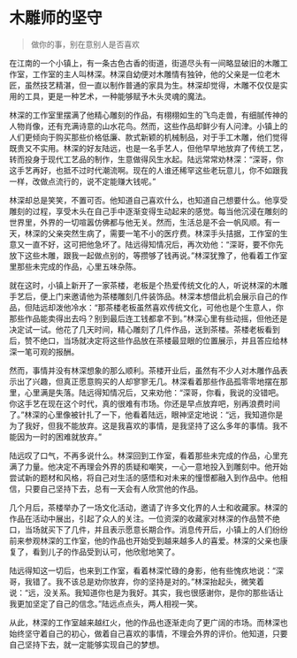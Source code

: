 # 木雕师的坚守
> 做你的事，别在意别人是否喜欢

在江南的一个小镇上，有一条古色古香的街道，街道尽头有一间略显破旧的木雕工作室，工作室的主人叫林深。林深自幼便对木雕情有独钟，他的父亲是一位老木匠，虽然技艺精湛，但一直以制作普通的家具为生。林深却觉得，木雕不仅仅是实用的工具，更是一种艺术，一种能够赋予木头灵魂的魔法。

林深的工作室里摆满了他精心雕刻的作品，有栩栩如生的飞鸟走兽，有细腻传神的人物肖像，还有充满诗意的山水花鸟。然而，这些作品却鲜少有人问津。小镇上的人们更倾向于购买那些价格低廉、款式新颖的机械制品，对于手工木雕，他们觉得既贵又不实用。林深的好友陆远，也是一名手艺人，但他早早地放弃了传统工艺，转而投身于现代工艺品的制作，生意做得风生水起。陆远常常劝林深：“深哥，你这手艺再好，也抵不过时代潮流啊。现在的人谁还稀罕这些老玩意儿，你不如跟我一样，改做点流行的，说不定能赚大钱呢。”

林深却总是笑笑，不置可否。他知道自己喜欢什么，也知道自己想要什么。他享受雕刻的过程，享受木头在自己手中逐渐变得生动起来的感觉。每当他沉浸在雕刻的世界里，外界的一切喧嚣仿佛都与他无关。然而，生活总是不会一帆风顺。有一天，林深的父亲突然生病了，需要一笔不小的医疗费。林深手头拮据，工作室的生意又一直不好，这可把他急坏了。陆远得知情况后，再次劝他：“深哥，要不你先放下这些木雕，跟我一起做点别的，等攒够了钱再说。”林深犹豫了，他看着工作室里那些未完成的作品，心里五味杂陈。

就在这时，小镇上新开了一家茶楼，老板是个热爱传统文化的人，听说林深的木雕手艺后，便上门来邀请他为茶楼雕刻几件装饰品。林深本想借此机会展示自己的作品，但陆远却泼他冷水：“那茶楼老板虽然喜欢传统文化，可他也是个生意人，你那些作品能卖得出去吗？别到最后连工钱都拿不到。”林深心里有些动摇，但他还是决定试一试。他花了几天时间，精心雕刻了几件作品，送到茶楼。茶楼老板看到后，赞不绝口，当场就决定将这些作品放在茶楼最显眼的位置展示，并且答应给林深一笔可观的报酬。

然而，事情并没有林深想象的那么顺利。茶楼开业后，虽然有不少人对木雕作品表示出了兴趣，但真正愿意购买的人却寥寥无几。林深看着那些作品孤零零地摆在那里，心里满是失落。陆远得知情况后，又来劝他：“深哥，你看，我说的没错吧。你这手艺在现在这个时代，真的很难有市场。你还是早点放弃吧，别再浪费时间了。”林深的心里像被针扎了一下，他看着陆远，眼神坚定地说：“远，我知道你是为了我好，但我不能放弃。这是我喜欢的事情，是我坚持了这么多年的事情。我不能因为一时的困难就放弃。”

陆远叹了口气，不再多说什么。林深回到工作室，看着那些未完成的作品，心里充满了力量。他决定不再理会外界的质疑和嘲笑，一心一意地投入到雕刻中。他开始尝试新的题材和风格，将自己对生活的感悟和对未来的憧憬都融入到作品中。他相信，只要自己坚持下去，总有一天会有人欣赏他的作品。

几个月后，茶楼举办了一场文化活动，邀请了许多文化界的人士和收藏家。林深的作品在活动中展出，引起了众人的关注。一位资深的收藏家对林深的作品赞不绝口，当场就买下了几件，并且表示愿意长期合作。消息传开后，小镇上的人们纷纷前来参观林深的工作室，他的作品也开始受到越来越多人的喜爱。林深的父亲也康复了，看到儿子的作品受到认可，他欣慰地笑了。

陆远得知这一切后，也来到工作室，看着林深忙碌的身影，他有些愧疚地说：“深哥，我错了。我不该总是劝你放弃，你的坚持是对的。”林深抬起头，微笑着说：“远，没关系。我知道你也是为我好。其实，我也很感谢你，是你的那些话让我更加坚定了自己的信念。”陆远点点头，两人相视一笑。

从此，林深的工作室越来越红火，他的作品也逐渐走向了更广阔的市场。而林深也始终坚守着自己的初心，做着自己喜欢的事情，不理会外界的评价。他知道，只要自己坚持下去，就一定能够实现自己的梦想。